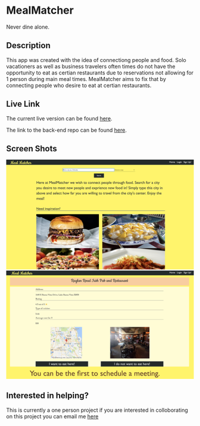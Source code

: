 # MealMatcher

Never dine alone.

## Description
This app was created with the idea of connectiong people and food. Solo vacationers as well as business travelers often times do not have the opportunity to eat as certian restaurants due to reservations not allowing for 1 person during main meal times. MealMatcher aims to fix that by connecting people who desire to eat at certian restaurants.

## Live Link

The current live version can be found <a href="http://anthonymengel.com/mealMatcher/">here</a>.

The link to the back-end repo can be found <a href="https://github.com/asmengel/mealmatcher-rework-server">here</a>.

## Screen Shots

<img src="./src/assets/mm-home.png">
<img src="./src/assets/mm-result.png">

## Interested in helping?
This is currently a one person project if you are interested in colloborating on this project you can email me <a href="mailto:anthony@anthonymengel.com?Subject=I%20am%20interested%20in%20helping%20with%20Meal%20Matcher" target="_top">here</a>

